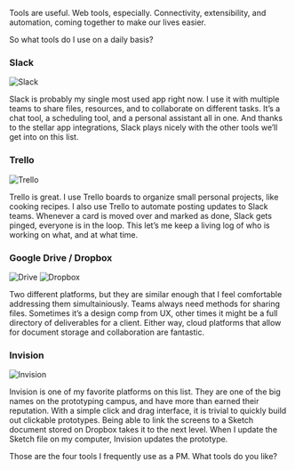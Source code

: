 Tools are useful. Web tools, especially. Connectivity, extensibility, and automation, coming together to make our lives easier.

So what tools do I use on a daily basis?

### Slack
![Slack](http://cdn.iammatthias.com/media/slack_rgb.png)

Slack is probably my single most used app right now. I use it with multiple teams to share files, resources, and to collaborate on different tasks. It’s a chat tool, a scheduling tool, and a personal assistant all in one. And thanks to the stellar app integrations, Slack plays nicely with the other tools we’ll get into on this list.

### Trello
![Trello](http://cdn.iammatthias.com/media/trello-logo-blue.png)

Trello is great. I use Trello boards to organize small personal projects, like cooking recipes. I also use Trello to automate posting updates to Slack teams. Whenever a card is moved over and marked as done, Slack gets pinged, everyone is in the loop. This let’s me keep a living log of who is working on what, and at what time.

### Google Drive / Dropbox
![Drive](http://cdn.iammatthias.com/media/google-drive-logo.png)
![Dropbox](http://cdn.iammatthias.com/media/dropbox_blue.png)

Two different platforms, but they are similar enough that I feel comfortable addressing them simultainiously. Teams always need methods for sharing files. Sometimes it’s a design comp from UX, other times it might be a full directory of deliverables for a client. Either way, cloud platforms that allow for document storage and collaboration are fantastic.

### Invision
![Invision](http://cdn.iammatthias.com/media/invision-logo-pink.png)

Invision is one of my favorite platforms on this list. They are one of the big names on the prototyping campus, and have more than earned their reputation. With a simple click and drag interface, it is trivial to quickly build out clickable prototypes. Being able to link the screens to a Sketch document stored on Dropbox takes it to the next level. When I update the Sketch file on my computer, Invision updates the prototype.


Those are the four tools I frequently use as a PM. What tools do you like?
